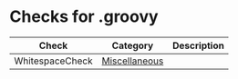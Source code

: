 # Checks for .groovy

Check | Category | Description
----- | -------- | -----------
WhitespaceCheck | [Miscellaneous](miscellaneous_checks.markdown#miscellaneous-checks) | |